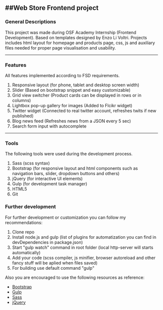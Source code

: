 ##Web Store Frontend project
---

### General Descriptions

This project was made during OSF Academy Internship (Frontend Development).
Based on templates designed by Enzo Li Voltri.
Projects includes html layout for homepage and products page, css, js
and auxiliary files needed for proper page visualisation and usability.

---

### Features
All features implemented according to FSD requirements.

1. Responsive layout (for phone, tablet and desktop screen width)
2. Slider
(Based on bootstrap snippet and easy customizable)
3. Grid view switcher
(Product cards can be displayed in rows or in columns)
4. Lightbox pop-up gallery for images
(Added to Flcikr widget)
5. Twitter widget
(Connected to real twitter account, refreshes twits if new published)
6. Blog news feed
(Refreshes news from a JSON every 5 sec)
7. Search form input with autocomplete
---

### Tools
The following tools were used during the development process.

1. Sass (scss syntax)
2. Bootstrap (for responsive layout and html components such as navigation bars, slider, dropdown buttons and others)
3. jQuery (for interactive UI elements)
4. Gulp (for development task manager)
5. HTML5
6. Git

### Further development

For further development or customization you can follow my recommendations:

1. Clone repo
2. Install node.js and gulp (list of plugins for automatization you can find in devDependencies in package.json)
3. Start "gulp watch" command in root folder (local http-server will starts automatically)
4. Add your code (scss compiler, js minifier, browser autoreload and other fancy stuff will be aplied when files saved)
5. For building use default command "gulp"

Also you are encouraged to use the following resources as reference:

* [Bootstrap](http://getbootstrap.com/docs/4.1/getting-started/introduction/)
* [Gulp](https://gulpjs.com/)
* [Sass](https://sass-lang.com/)
* [jQuery](https://jquery.com/)






